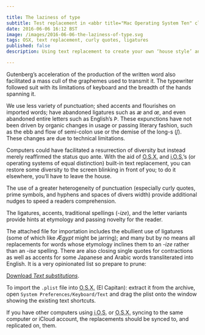 ```yaml
---

title: The laziness of type
subtitle: Test replacement in <abbr title="Mac Operating System Ten" class="initialism">O.S.X.</abbr>
date: 2016-06-06 16:12 BST
image: /images/2016-06-06-the-laziness-of-type.svg
tags: OSX, text replacement, curly quotes, ligatures
published: false
description: Using text replacement to create your own ‘house style’ and to add a little diversity to your graphemes.

---
```


Gutenberg’s acceleration of the production of the written word also facilitated a mass cull of the graphemes used to transmit it. The typewriter followed suit with its limitations of keyboard and the breadth of the hands spanning it.

We use less variety of punctuation; shed accents and flourishes on imported words; have abandoned ligatures such as *æ* and *œ*, and even abandoned entire letters such as English’s *Þ*. These expunctions have not been driven by organic changes in usage or passing literary fashion, such as the ebb and flow of semi-colon use or the demise of the long-s (*ſ*). These changes are due to technical limitations.

Computers could have facilitated a resurrection of diversity but instead merely reaffirmed the status quo ante. With the aid of <abbr title="Mac Operating System Ten" class="initialism">O.S.X.</abbr> and <abbr title="Apple’s touchscreen operating system" class="initialism">i.O.S.</abbr>’s (or operating systems of equal distinction) built-in text replacement, you can restore some diversity to the screen blinking in front of you; to do it elsewhere, you’ll have to leave the house.

The use of a greater heterogeneity of punctuation (especially curly quotes, prime symbols, and hyphens and spaces of divers width) provide additional nudges to speed a readers comprehension.

The ligatures, accents, traditional spellings (-*ize*), and the letter variants provide hints at etymology and passing novelty for the reader.

The attached file for importation includes the ebullient use of ligatures (some of which like *Ægypt* might be jarring); and many but by no means all replacements for words whose etymology inclines them to an -*ize* rather than an -*ise* spelling. There are also closing single quotes for contractions as well as accents for some Japanese and Arabic words transliterated into English. It is a very opinionated list so prepare to prune:

<a href="/downloads/Text Substitutions.plist.7z" download="Text Substitutions.plist.7z">Download <em>Text substitutions</em></a>.

To import the `.plist` file into <abbr title="Mac Operating System Ten" class="initialism">O.S.X.</abbr> (El Capitan): extract it from the archive, open `System Preferences/Keyboard/Text` and drag the plist onto the window showing the existing text shortcuts.

If you have other computers using <abbr title="Apple’s touchscreen operating system" class="initialism">i.O.S.</abbr> or <abbr title="Mac Operating System Ten" class="initialism">O.S.X.</abbr> syncing to the same computer or iCloud account, the replacements should be synced to, and replicated on, them.
